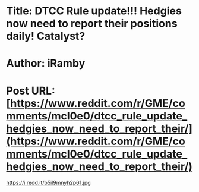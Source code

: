 # Title: DTCC Rule update!!! Hedgies now need to report their positions daily! Catalyst?
# Author: iRamby
# Post URL: [https://www.reddit.com/r/GME/comments/mcl0e0/dtcc_rule_update_hedgies_now_need_to_report_their/](https://www.reddit.com/r/GME/comments/mcl0e0/dtcc_rule_update_hedgies_now_need_to_report_their/)


https://i.redd.it/b5il9mnyh2p61.jpg